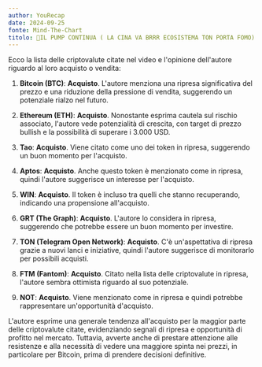 ```yaml
---
author: YouRecap
date: 2024-09-25
fonte: Mind-The-Chart 
titolo: 🚨IL PUMP CONTINUA ( LA CINA VA BRRR ECOSISTEMA TON PORTA FOMO) ASCOLTA...... 🚨
---
```


Ecco la lista delle criptovalute citate nel video e l'opinione dell'autore riguardo al loro acquisto o vendita:

1. **Bitcoin (BTC)**: **Acquisto**. L'autore menziona una ripresa significativa del prezzo e una riduzione della pressione di vendita, suggerendo un potenziale rialzo nel futuro.

2. **Ethereum (ETH)**: **Acquisto**. Nonostante esprima cautela sul rischio associato, l'autore vede potenzialità di crescita, con target di prezzo bullish e la possibilità di superare i 3.000 USD.

3. **Tao**: **Acquisto**. Viene citato come uno dei token in ripresa, suggerendo un buon momento per l'acquisto.

4. **Aptos**: **Acquisto**. Anche questo token è menzionato come in ripresa, quindi l'autore suggerisce un interesse per l'acquisto.

5. **WIN**: **Acquisto**. Il token è incluso tra quelli che stanno recuperando, indicando una propensione all'acquisto.

6. **GRT (The Graph)**: **Acquisto**. L'autore lo considera in ripresa, suggerendo che potrebbe essere un buon momento per investire.

7. **TON (Telegram Open Network)**: **Acquisto**. C'è un'aspettativa di ripresa grazie a nuovi lanci e iniziative, quindi l'autore suggerisce di monitorarlo per possibili acquisti.

8. **FTM (Fantom)**: **Acquisto**. Citato nella lista delle criptovalute in ripresa, l'autore sembra ottimista riguardo al suo potenziale.

9. **NOT**: **Acquisto**. Viene menzionato come in ripresa e quindi potrebbe rappresentare un'opportunità d'acquisto.

L'autore esprime una generale tendenza all'acquisto per la maggior parte delle criptovalute citate, evidenziando segnali di ripresa e opportunità di profitto nel mercato. Tuttavia, avverte anche di prestare attenzione alle resistenze e alla necessità di vedere una maggiore spinta nei prezzi, in particolare per Bitcoin, prima di prendere decisioni definitive.
